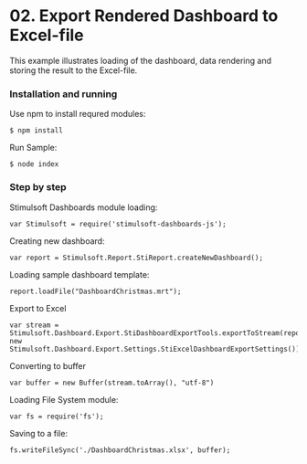 # 02. Export Rendered Dashboard to Excel-file

This example illustrates loading of the dashboard, data rendering and storing the result to the Excel-file.

### Installation and running
Use npm to install requred modules:

    $ npm install
Run Sample:

    $ node index

### Step by step
Stimulsoft Dashboards module loading:

    var Stimulsoft = require('stimulsoft-dashboards-js');

Creating new dashboard:

    var report = Stimulsoft.Report.StiReport.createNewDashboard();

Loading sample dashboard template:

    report.loadFile("DashboardChristmas.mrt");

Export to Excel

    var stream = Stimulsoft.Dashboard.Export.StiDashboardExportTools.exportToStream(report, new Stimulsoft.Dashboard.Export.Settings.StiExcelDashboardExportSettings());

Converting to buffer
    
    var buffer = new Buffer(stream.toArray(), "utf-8")

Loading File System module:

    var fs = require('fs');

Saving to a file:

    fs.writeFileSync('./DashboardChristmas.xlsx', buffer);

